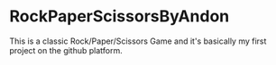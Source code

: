 # RockPaperScissorsByAndon
This is a classic Rock/Paper/Scissors Game and it's basically my first project on the github platform.
